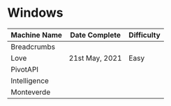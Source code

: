 # Windows

| Machine Name | Date Complete | Difficulty |
| ------------ | ------------- | ---------- |
| Breadcrumbs  |               |            |
| Love	       |21st May, 2021 |   Easy     |
| PivotAPI     |               |            |
| Intelligence |               |            |
| Monteverde   |               |            |

